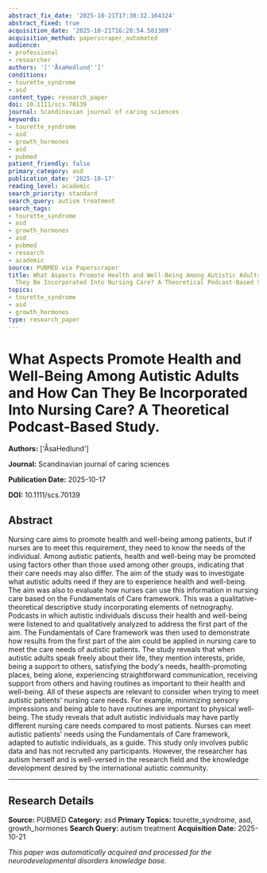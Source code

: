 ```yaml
---
abstract_fix_date: '2025-10-21T17:30:32.164324'
abstract_fixed: true
acquisition_date: '2025-10-21T16:20:54.581309'
acquisition_method: paperscraper_automated
audience:
- professional
- researcher
authors: '[''ÅsaHedlund'']'
conditions:
- tourette_syndrome
- asd
content_type: research_paper
doi: 10.1111/scs.70139
journal: Scandinavian journal of caring sciences
keywords:
- tourette_syndrome
- asd
- growth_hormones
- asd
- pubmed
patient_friendly: false
primary_category: asd
publication_date: '2025-10-17'
reading_level: academic
search_priority: standard
search_query: autism treatment
search_tags:
- tourette_syndrome
- asd
- growth_hormones
- asd
- pubmed
- research
- academic
source: PUBMED via Paperscraper
title: What Aspects Promote Health and Well-Being Among Autistic Adults and How Can
  They Be Incorporated Into Nursing Care? A Theoretical Podcast-Based Study.
topics:
- tourette_syndrome
- asd
- growth_hormones
type: research_paper
---
```


# What Aspects Promote Health and Well-Being Among Autistic Adults and How Can They Be Incorporated Into Nursing Care? A Theoretical Podcast-Based Study.

**Authors:** ['ÅsaHedlund']

**Journal:** Scandinavian journal of caring sciences

**Publication Date:** 2025-10-17

**DOI:** 10.1111/scs.70139

## Abstract

Nursing care aims to promote health and well-being among patients, but if nurses are to meet this requirement, they need to know the needs of the individual. Among autistic patients, health and well-being may be promoted using factors other than those used among other groups, indicating that their care needs may also differ. The aim of the study was to investigate what autistic adults need if they are to experience health and well-being. The aim was also to evaluate how nurses can use this information in nursing care based on the Fundamentals of Care framework. This was a qualitative-theoretical descriptive study incorporating elements of netnography. Podcasts in which autistic individuals discuss their health and well-being were listened to and qualitatively analyzed to address the first part of the aim. The Fundamentals of Care framework was then used to demonstrate how results from the first part of the aim could be applied in nursing care to meet the care needs of autistic patients. The study reveals that when autistic adults speak freely about their life, they mention interests, pride, being a support to others, satisfying the body's needs, health-promoting places, being alone, experiencing straightforward communication, receiving support from others and having routines as important to their health and well-being. All of these aspects are relevant to consider when trying to meet autistic patients' nursing care needs. For example, minimizing sensory impressions and being able to have routines are important to physical well-being. The study reveals that adult autistic individuals may have partly different nursing care needs compared to most patients. Nurses can meet autistic patients' needs using the Fundamentals of Care framework, adapted to autistic individuals, as a guide. This study only involves public data and has not recruited any participants. However, the researcher has autism herself and is well-versed in the research field and the knowledge development desired by the international autistic community.

---

## Research Details

**Source:** PUBMED
**Category:** asd
**Primary Topics:** tourette_syndrome, asd, growth_hormones
**Search Query:** autism treatment
**Acquisition Date:** 2025-10-21

*This paper was automatically acquired and processed for the neurodevelopmental disorders knowledge base.*
